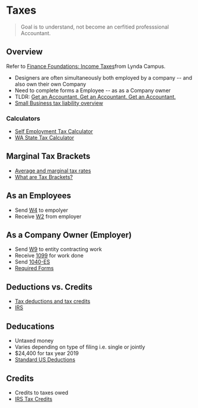 # Taxes

> Goal is to understand, not become an cerfitied professsional Accountant.

## Overview
Refer to [Finance Foundations: Income Taxes](https://www.lynda.com/Business-tutorials/Finance-Foundations-Income-Taxes-2019/779740-2.html)from Lynda Campus. 

* Designers are often simultaneously both employed by a company -- and also own their own Company
* Need to complete forms a Employee -- as as a Company owner
* TLDR: [Get an Accountant. Get an Accountant. Get an Accountant.](https://www.lynda.com/Design-Business-tutorials/Finding-accountant-bookkeeper/112415/128839-4.html)
* [Small Business tax liability overview](https://bench.co/blog/tax-tips/calculate-tax-liability/)

### Calculators
* [Self Employment Tax Calculator](https://www.taxact.com/tools/self-employed-calculator)
* [WA State Tax Calculator](https://www.taxformcalculator.com/state-tax/washington.html)

## Marginal Tax Brackets
* [Average and marginal tax rates](https://www.lynda.com/Business-tutorials/Average-marginal-tax-rates/779740/5039368-4.html?srchtrk=index%3a2%0alinktypeid%3a2%0aq%3ataxes%0apage%3a1%0as%3arelevance%0asa%3atrue%0aproducttypeid%3a2)
* [What are Tax Brackets?](https://m.youtube.com/watch?v=VJhsjUPDulw&feature=share)


## As an Employees
* Send [W4](https://www.irs.gov/forms-pubs/about-form-w-4) to empolyer
* Receive [W2](https://www.irs.gov/forms-pubs/about-form-w-2) from employer

## As a Company Owner (Employer)
* Send [W9](https://www.irs.gov/forms-pubs/about-form-w-9) to entity contracting work
* Receive [1099](https://www.irs.gov/forms-pubs/about-form-1099-misc) for work done
* Send [1040-ES](https://www.irs.gov/forms-pubs/about-form-1040-es)
* [Required Forms](https://www.lynda.com/Design-Business-tutorials/Required-forms-quarterly-payments/112415/128838-4.html)

## Deductions vs. Credits
* [Tax deductions and tax credits](https://www.lynda.com/Business-tutorials/Tax-deductions-tax-credits/779740/5039369-4.html?srchtrk=index%3a2%0alinktypeid%3a2%0aq%3ataxes%0apage%3a1%0as%3arelevance%0asa%3atrue%0aproducttypeid%3a2)
* [IRS](https://www.irs.gov/credits-deductions-for-individuals)

## Deducations
* Untaxed money
* Varies depending on type of filing i.e. single or jointly 
* $24,400 for tax year 2019
* [Standard US Deductions](https://www.fool.com/taxes/2018/11/18/its-official-the-2019-standard-deduction-is-gettin.aspx)

## Credits
* Credits to taxes owed
* [IRS Tax Credits](https://www.irs.gov/credits-deductions-for-individuals)